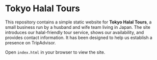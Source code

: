 # Tokyo Halal Tours

This repository contains a simple static website for **Tokyo Halal Tours**, a small business run by a husband and wife team living in Japan. The site introduces our halal-friendly tour service, shows our availability, and provides contact information. It has been designed to help us establish a presence on TripAdvisor.

Open `index.html` in your browser to view the site.
